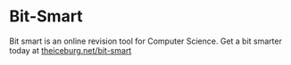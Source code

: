 # Bit-Smart
Bit smart is an online revision tool for Computer Science. Get a bit smarter today at [theiceburg.net/bit-smart](https://theiceburg.net/bit-smart)

